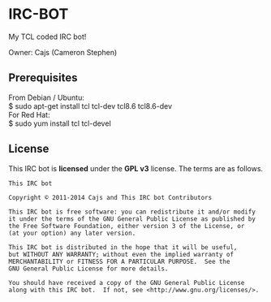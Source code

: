 IRC-BOT
=======
My TCL coded IRC bot!

Owner: Cajs (Cameron Stephen)

## Prerequisites 
From Debian / Ubuntu:  
    $ sudo apt-get install tcl tcl-dev tcl8.6 tcl8.6-dev  
For Red Hat:  
    $ sudo yum install tcl tcl-devel  
  

## License

This IRC bot is **licensed** under the **GPL v3** license. The terms are as follows.

    This IRC bot

    Copyright © 2011-2014 Cajs and This IRC bot Contributors

    This IRC bot is free software: you can redistribute it and/or modify
    it under the terms of the GNU General Public License as published by
    the Free Software Foundation, either version 3 of the License, or
    (at your option) any later version.

    This IRC bot is distributed in the hope that it will be useful,
    but WITHOUT ANY WARRANTY; without even the implied warranty of
    MERCHANTABILITY or FITNESS FOR A PARTICULAR PURPOSE.  See the
    GNU General Public License for more details.

    You should have received a copy of the GNU General Public License
    along with this IRC bot.  If not, see <http://www.gnu.org/licenses/>.
